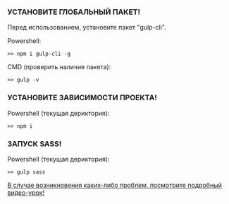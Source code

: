 ### УСТАНОВИТЕ ГЛОБАЛЬНЫЙ ПАКЕТ!

Перед использованием, установите пакет "gulp-cli".

Powershell:
<p><code>>> npm i gulp-cli -g</code></p>

CMD (проверить наличие пакета):
<p><code>>> gulp -v</code></p>

### УСТАНОВИТЕ ЗАВИСИМОСТИ ПРОЕКТА!

Powershell (текущая дериктория):
<p><code>>> npm i</code></p>

### ЗАПУСК SASS!

Powershell (текущая дериктория):
<p><code>>> gulp sass</code></p>

[В случае возникновения каких-либо проблем, посмотрите подробный видео-урок!](https://www.youtube.com/watch?v=EtbZQ6qWuJ4&list=PLOJVUEZUZdVO2BUTEF9QclYPrFf3ifsfp&index=19&t=800s)
